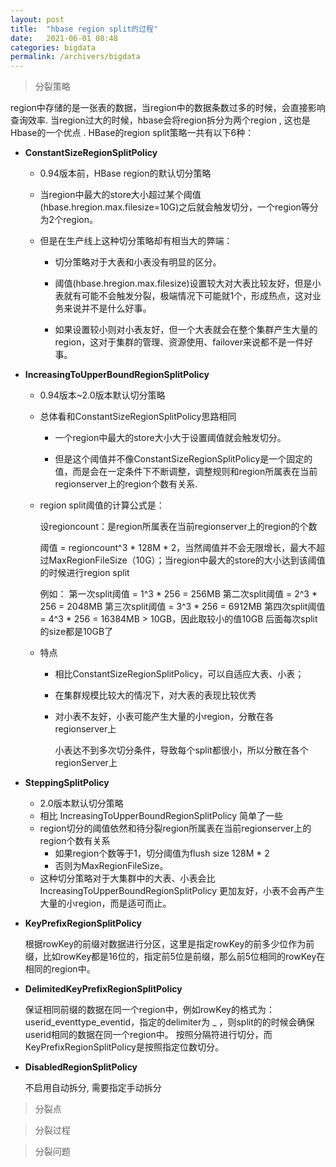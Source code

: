 ```yaml
---
layout: post
title:  "hbase region split的过程"
date:   2021-06-01 08:48
categories: bigdata
permalink: /archivers/bigdata
---
```




> 分裂策略

region中存储的是一张表的数据，当region中的数据条数过多的时候，会直接影响查询效率.
当region过大的时候，hbase会将region拆分为两个region , 这也是Hbase的一个优点 .
HBase的region split策略一共有以下6种：

* **ConstantSizeRegionSplitPolicy**

  * 0.94版本前，HBase region的默认切分策略

  * 当region中最大的store大小超过某个阈值(hbase.hregion.max.filesize=10G)之后就会触发切分，一个region等分为2个region。

  * 但是在生产线上这种切分策略却有相当大的弊端：

    * 切分策略对于大表和小表没有明显的区分。

    *  阈值(hbase.hregion.max.filesize)设置较大对大表比较友好，但是小表就有可能不会触发分裂，极端情况下可能就1个，形成热点，这对业务来说并不是什么好事。

    * 如果设置较小则对小表友好，但一个大表就会在整个集群产生大量的region，这对于集群的管理、资源使用、failover来说都不是一件好事。

      

* **IncreasingToUpperBoundRegionSplitPolicy**

  * 0.94版本~2.0版本默认切分策略

  * 总体看和ConstantSizeRegionSplitPolicy思路相同

    * 一个region中最大的store大小大于设置阈值就会触发切分。

    * 但是这个阈值并不像ConstantSizeRegionSplitPolicy是一个固定的值，而是会在一定条件下不断调整，调整规则和region所属表在当前regionserver上的region个数有关系.

      

  * region split阈值的计算公式是：

    设regioncount：是region所属表在当前regionserver上的region的个数

    阈值 = regioncount^3 * 128M * 2，当然阈值并不会无限增长，最大不超过MaxRegionFileSize（10G）；当region中最大的store的大小达到该阈值的时候进行region split

    例如：
    第一次split阈值 = 1^3 * 256 = 256MB
    第二次split阈值 = 2^3 * 256 = 2048MB
    第三次split阈值 = 3^3 * 256 = 6912MB
    第四次split阈值 = 4^3 * 256 = 16384MB > 10GB，因此取较小的值10GB
    后面每次split的size都是10GB了

  * 特点

    * 相比ConstantSizeRegionSplitPolicy，可以自适应大表、小表；

    * 在集群规模比较大的情况下，对大表的表现比较优秀

    * 对小表不友好，小表可能产生大量的小region，分散在各regionserver上

      小表达不到多次切分条件，导致每个split都很小，所以分散在各个regionServer上

  

* **SteppingSplitPolicy**
  * 2.0版本默认切分策略
  * 相比 IncreasingToUpperBoundRegionSplitPolicy 简单了一些
  * region切分的阈值依然和待分裂region所属表在当前regionserver上的region个数有关系
    * 如果region个数等于1，切分阈值为flush size 128M * 2
    * 否则为MaxRegionFileSize。
  * 这种切分策略对于大集群中的大表、小表会比 IncreasingToUpperBoundRegionSplitPolicy 更加友好，小表不会再产生大量的小region，而是适可而止。



* **KeyPrefixRegionSplitPolicy**

  根据rowKey的前缀对数据进行分区，这里是指定rowKey的前多少位作为前缀，比如rowKey都是16位的，指定前5位是前缀，那么前5位相同的rowKey在相同的region中。



* **DelimitedKeyPrefixRegionSplitPolicy**

  保证相同前缀的数据在同一个region中，例如rowKey的格式为：userid_eventtype_eventid，指定的delimiter为 _ ，则split的的时候会确保userid相同的数据在同一个region中。
  按照分隔符进行切分，而KeyPrefixRegionSplitPolicy是按照指定位数切分。



* **DisabledRegionSplitPolicy**

  不启用自动拆分, 需要指定手动拆分

> 分裂点



> 分裂过程



> 分裂问题